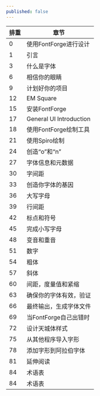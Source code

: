 ```yaml
---
published: false
---
```


| 排重   | 章节                 |
|--------|----------------------|
| 0      | 使用FontForge进行设计 |
| 1      | 引言                 |
| 3      | 什么是字体            |
| 6      | 相信你的眼睛          |
| 9      | 计划好你的项目        |
| 12     | EM Square           |
| 15     | 安装FontForge        |
| 17     | General UI Introduction |
| 18     | 使用FontForge绘制工具 |
| 21     | 使用Spiro绘制         |
| 24     | 创造“o”和“n”          |
| 27     | 字体信息和元数据       |
| 30     | 字间距               |
| 33     | 创造你字体的基因       |
| 36     | 大写字母              |
| 39     | 行间距               |
| 42     | 标点和符号            |
| 45     | 完成小写字母          |
| 48     | 变音和重音            |
| 51     | 数字                 |
| 54     | 粗体                 |
| 57     | 斜体                 |
| 60     | 间距，度量值和紧缩     |
| 63     | 确保你的字体有效，验证  |
| 66     | 最终输出，生成字体文件  |
| 69     | 当FontForge自己出错时 |
| 72     | 设计天城体样式         |
| 75     | 从其他程序导入字形     |
| 78     | 添加字形到阿拉伯字体   |
| 81     | 延伸阅读             |
| 84     | 术语表               |
| 84     | 术语表               |
